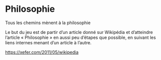 # Philosophie
Tous les chemins mènent à la philosophie

Le but du jeu est de partir d’un article donné sur Wikipédia et d’atteindre l’article « Philosophie »
en aussi peu d’étapes que possible, en suivant les liens internes menant d’un article à l’autre.


https://xefer.com/2011/05/wikipedia
